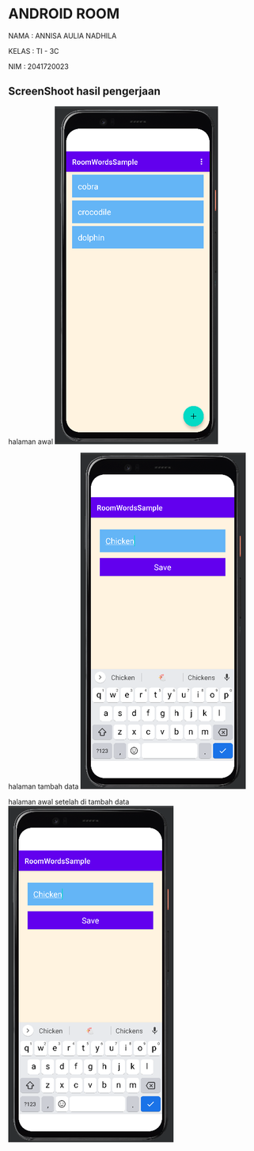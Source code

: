 # ANDROID ROOM

NAMA  : ANNISA AULIA NADHILA

KELAS : TI - 3C

NIM   : 2041720023

## ScreenShoot hasil pengerjaan

halaman awal
![](Screenshoot/ss1.png)


halaman tambah data
![](Screenshoot/ss2.png)


halaman awal setelah di tambah data
![](Screenshoot/ss2.png)

